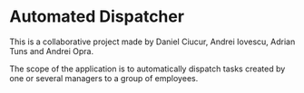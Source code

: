 # Automated Dispatcher
 
This is a collaborative project made by Daniel Ciucur, Andrei Iovescu, Adrian Tuns and Andrei Opra.

The scope of the application is to automatically dispatch tasks created by one or several managers to a group of employees.
